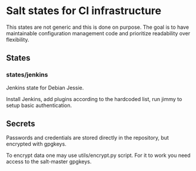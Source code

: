 # Salt states for CI infrastructure

This states are not generic and this is done on purpose. The goal is to have maintainable configuration management code and prioritize readability over flexibility.

## States

### states/jenkins

Jenkins state for Debian Jessie.

Install Jenkins, add plugins according to the hardcoded list, run jimmy to setup basic authentication.

## Secrets

Passwords and credentials are stored directly in the repository, but encrypted with gpgkeys.

To encrypt data one may use utils/encrypt.py script. For it to work you need access to the salt-master gpgkeys.
